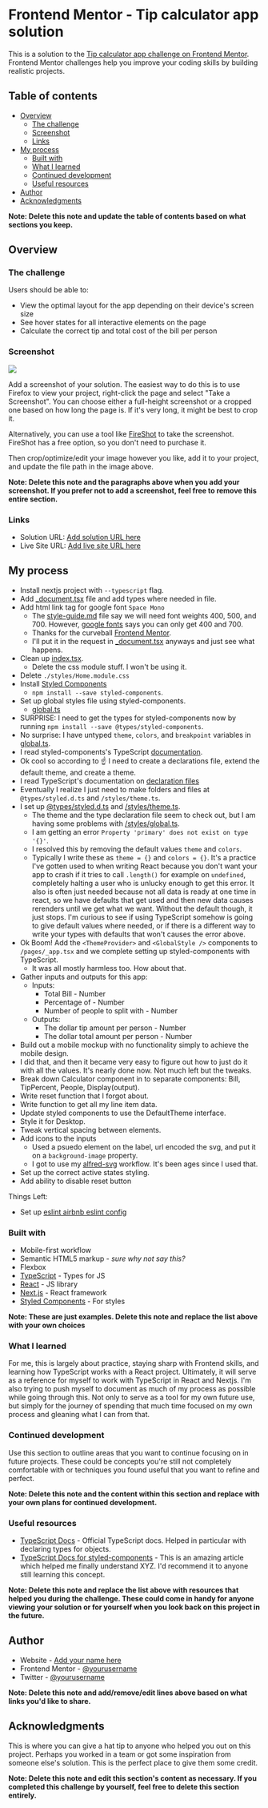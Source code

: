 # Frontend Mentor - Tip calculator app solution

This is a solution to the [Tip calculator app challenge on Frontend Mentor](https://www.frontendmentor.io/challenges/tip-calculator-app-ugJNGbJUX). Frontend Mentor challenges help you improve your coding skills by building realistic projects.

## Table of contents

- [Overview](#overview)
  - [The challenge](#the-challenge)
  - [Screenshot](#screenshot)
  - [Links](#links)
- [My process](#my-process)
  - [Built with](#built-with)
  - [What I learned](#what-i-learned)
  - [Continued development](#continued-development)
  - [Useful resources](#useful-resources)
- [Author](#author)
- [Acknowledgments](#acknowledgments)

**Note: Delete this note and update the table of contents based on what sections you keep.**

## Overview

### The challenge

Users should be able to:

- View the optimal layout for the app depending on their device's screen size
- See hover states for all interactive elements on the page
- Calculate the correct tip and total cost of the bill per person

### Screenshot

![](./screenshot.jpg)

Add a screenshot of your solution. The easiest way to do this is to use Firefox to view your project, right-click the page and select "Take a Screenshot". You can choose either a full-height screenshot or a cropped one based on how long the page is. If it's very long, it might be best to crop it.

Alternatively, you can use a tool like [FireShot](https://getfireshot.com/) to take the screenshot. FireShot has a free option, so you don't need to purchase it. 

Then crop/optimize/edit your image however you like, add it to your project, and update the file path in the image above.

**Note: Delete this note and the paragraphs above when you add your screenshot. If you prefer not to add a screenshot, feel free to remove this entire section.**

### Links

- Solution URL: [Add solution URL here](https://your-solution-url.com)
- Live Site URL: [Add live site URL here](https://your-live-site-url.com)

## My process
- Install nextjs project with `--typescript` flag.
- Add [_document.tsx](./pages/_document.tsx) file and add types where needed in file.
- Add html link tag for google font `Space Mono`
  - The [style-guide.md](./style-guide.md) file say we will need font weights 400, 500, and 700. However, [google fonts](https://fonts.google.com/specimen/Space+Mono?query=space+mono) says you can only get 400 and 700.
  - Thanks for the curveball [Frontend Mentor](https://frontendmentor.io).
  - I'll put it in the request in [_document.tsx](./pages/_document.tsx) anyways and just see what happens.
- Clean up [index.tsx](./page/index.tsx). 
  - Delete the css module stuff. I won't be using it.
- Delete `./styles/Home.module.css`
- Install [Styled Components](https://styled-components.com/)
  - `npm install --save styled-components`.
- Set up global styles file using styled-components.
  - [global.ts](./styles/global.ts)
- SURPRISE: I need to get the types for styled-components now by running `npm install --save @types/styled-components`.
- No surprise: I have untyped `theme`, `colors`, and `breakpoint` variables in [global.ts](./styles/global.ts).
- I read styled-components's TypeScript [documentation](https://styled-components.com/docs/api#typescript).
- Ok cool so according to ☝️ I need to create a declarations file, extend the default theme, and create a theme. 
- I read TypeScript's documentation on [declaration files](https://www.typescriptlang.org/docs/handbook/declaration-files/introduction.html)
- Eventually I realize I just need to make folders and files at `@types/styled.d.ts` and `/styles/theme.ts`.
- I set up [@types/styled.d.ts](@types/styled.d.ts) and [/styles/theme.ts](/styles/theme.ts).
  - The theme and the type declaration file seem to check out, but I am having some problems with [/styles/global.ts](/styles/global.ts).
  - I am getting an error `Property 'primary' does not exist on type '{}'`.
  - I resolved this by removing the default values `theme` and `colors`.
  - Typically I write these as `theme = {}` and `colors = {}`. It's a practice I've gotten used to when writing React because you don't want your app to crash if it tries to call `.length()` for example on `undefined`, completely halting a user who is unlucky enough to get this error. It also is often just needed because not all data is ready at one time in react, so we have defaults that get used and then new data causes rerenders until we get what we want. Without the default though, it just stops. I'm curious to see if using TypeScript somehow is going to give default values where needed, or if there is a different way to write your types with defaults that won't causes the error above.
- Ok Boom! Add the `<ThemeProvider>` and `<GlobalStyle />` components to `/pages/_app.tsx` and we complete setting up styled-components with TypeScript.
  - It was all mostly harmless too. How about that.
- Gather inputs and outputs for this app:
  - Inputs:
    - Total Bill - Number
    - Percentage of - Number
    - Number of people to split with - Number
  - Outputs:
    - The dollar tip amount per person - Number
    - The dollar total amount per person - Number
- Build out a mobile mockup with no functionality simply to achieve the mobile design.
- I did that, and then it became very easy to figure out how to just do it with all the values. It's nearly done now. Not much left but the tweaks.
- Break down Calculator component in to separate components: Bill, TipPercent, People, Display(output).
- Write reset function that I forgot about.
- Write function to get all my line item data.
- Update styled components to use the DefaultTheme interface.
- Style it for Desktop.
- Tweak vertical spacing between elements.
- Add icons to the inputs
  - Used a psuedo element on the label, url encoded the svg, and put it on a `background-image` property.
  - I got to use my [alfred-svg](https://github.com/rickMcGavin/alfred-svg) workflow. It's been ages since I used that.
- Set up the correct active states styling.
- Add ability to disable reset button

Things Left:
- Set up [eslint airbnb eslint config](https://www.npmjs.com/package/eslint-config-airbnb-typescript)
### Built with

- Mobile-first workflow
- Semantic HTML5 markup - _sure why not say this?_
- Flexbox
- [TypeScript](https://www.typescriptlang.org/) - Types for JS
- [React](https://reactjs.org/) - JS library
- [Next.js](https://nextjs.org/) - React framework
- [Styled Components](https://styled-components.com/) - For styles

**Note: These are just examples. Delete this note and replace the list above with your own choices**

### What I learned

For me, this is largely about practice, staying sharp with Frontend skills, and learning how TypeScript works with a React project. Ultimately, it will serve as a reference for myself to work with TypeScript in React and Nextjs. I'm also trying to push myself to document as much of my process as possible while going through this. Not only to serve as a tool for my own future use, but simply for the journey of spending that much time focused on my own process and gleaning what I can from that.

### Continued development

Use this section to outline areas that you want to continue focusing on in future projects. These could be concepts you're still not completely comfortable with or techniques you found useful that you want to refine and perfect.

**Note: Delete this note and the content within this section and replace with your own plans for continued development.**

### Useful resources

- [TypeScript Docs](https://www.typescriptlang.org/) - Official TypeScript docs. Helped in particular with declaring types for objects. 
- [TypeScript Docs for styled-components](https://styled-components.com/docs/api#typescript) - This is an amazing article which helped me finally understand XYZ. I'd recommend it to anyone still learning this concept.

**Note: Delete this note and replace the list above with resources that helped you during the challenge. These could come in handy for anyone viewing your solution or for yourself when you look back on this project in the future.**

## Author

- Website - [Add your name here](https://www.your-site.com)
- Frontend Mentor - [@yourusername](https://www.frontendmentor.io/profile/yourusername)
- Twitter - [@yourusername](https://www.twitter.com/yourusername)

**Note: Delete this note and add/remove/edit lines above based on what links you'd like to share.**

## Acknowledgments

This is where you can give a hat tip to anyone who helped you out on this project. Perhaps you worked in a team or got some inspiration from someone else's solution. This is the perfect place to give them some credit.

**Note: Delete this note and edit this section's content as necessary. If you completed this challenge by yourself, feel free to delete this section entirely.**
